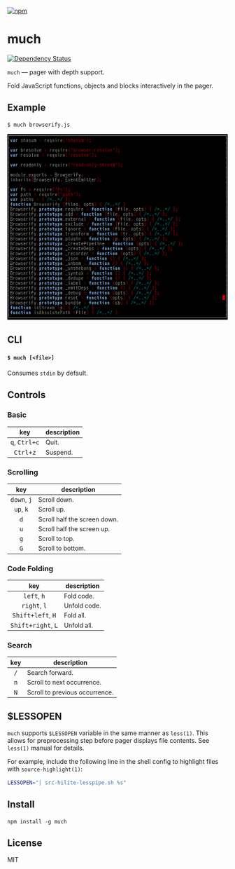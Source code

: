 [![npm](https://nodei.co/npm/much.png)](https://nodei.co/npm/much/)

# much

[![Dependency Status][david-badge]][david]

[david-badge]: https://david-dm.org/eush77/much.png
[david]: https://david-dm.org/eush77/much

`much` — pager with depth support.

Fold JavaScript functions, objects and blocks interactively in the pager.

## Example

```
$ much browserify.js
```

![screenshot](screenshot.png)

## CLI

#### `$ much [<file>]`

Consumes `stdin` by default.

## Controls

### Basic

| key                             | description
| :-----------------------------: | -----------
| <kbd>q</kbd>, <kbd>Ctrl+c</kbd> | Quit.
| <kbd>Ctrl+z</kbd>               | Suspend.

### Scrolling

| key                           | description
| :---------------------------: | -----------
| <kbd>down</kbd>, <kbd>j</kbd> | Scroll down.
| <kbd>up</kbd>, <kbd>k</kbd>   | Scroll up.
| <kbd>d</kbd>                  | Scroll half the screen down.
| <kbd>u</kbd>                  | Scroll half the screen up.
| <kbd>g</kbd>                  | Scroll to top.
| <kbd>G</kbd>                  | Scroll to bottom.

### Code Folding

| key                                  | description
| :----------------------------------: | -----------
| <kbd>left</kbd>, <kbd>h</kbd>        | Fold code.
| <kbd>right</kbd>, <kbd>l</kbd>       | Unfold code.
| <kbd>Shift+left</kbd>, <kbd>H</kbd>  | Fold all.
| <kbd>Shift+right</kbd>, <kbd>L</kbd> | Unfold all.

### Search

| key          | description
| :----------: | -----------
| <kbd>/</kbd> | Search forward.
| <kbd>n</kbd> | Scroll to next occurrence.
| <kbd>N</kbd> | Scroll to previous occurrence.

## $LESSOPEN

`much` supports `$LESSOPEN` variable in the same manner as `less(1)`. This allows for preprocessing step before pager displays file contents. See `less(1)` manual for details.

For example, include the following line in the shell config to highlight files with `source-highlight(1)`:

```bash
LESSOPEN="| src-hilite-lesspipe.sh %s"
```

## Install

```shell
npm install -g much
```

## License

MIT
